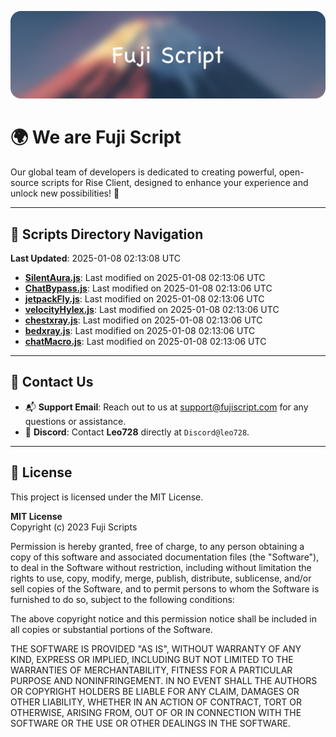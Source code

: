 ![Banner](.github/b.webp)

# 🌍 **We are Fuji Script**

Our global team of developers is dedicated to creating powerful, open-source scripts for Rise Client, designed to enhance your experience and unlock new possibilities! 🌟

---
<!-- SCRIPTS_NAVIGATION_START -->
## 📂 **Scripts Directory Navigation**

**Last Updated**: 2025-01-08 02:13:08 UTC

- **[SilentAura.js](scripts/SilentAura.js)**: Last modified on 2025-01-08 02:13:06 UTC
- **[ChatBypass.js](scripts/ChatBypass.js)**: Last modified on 2025-01-08 02:13:06 UTC
- **[jetpackFly.js](scripts/jetpackFly.js)**: Last modified on 2025-01-08 02:13:06 UTC
- **[velocityHylex.js](scripts/velocityHylex.js)**: Last modified on 2025-01-08 02:13:06 UTC
- **[chestxray.js](scripts/chestxray.js)**: Last modified on 2025-01-08 02:13:06 UTC
- **[bedxray.js](scripts/bedxray.js)**: Last modified on 2025-01-08 02:13:06 UTC
- **[chatMacro.js](scripts/chatMacro.js)**: Last modified on 2025-01-08 02:13:06 UTC

<!-- SCRIPTS_NAVIGATION_END -->

---

## 💬 **Contact Us**  
- 📬 **Support Email**: Reach out to us at [support@fujiscript.com](mailto:support@fujiscript.com) for any questions or assistance.  
- 💬 **Discord**: Contact **Leo728** directly at `Discord@leo728`.

---

## 📜 **License**

This project is licensed under the MIT License.  

**MIT License**  
Copyright (c) 2023 Fuji Scripts  

Permission is hereby granted, free of charge, to any person obtaining a copy of this software and associated documentation files (the "Software"), to deal in the Software without restriction, including without limitation the rights to use, copy, modify, merge, publish, distribute, sublicense, and/or sell copies of the Software, and to permit persons to whom the Software is furnished to do so, subject to the following conditions:  

The above copyright notice and this permission notice shall be included in all copies or substantial portions of the Software.  

THE SOFTWARE IS PROVIDED "AS IS", WITHOUT WARRANTY OF ANY KIND, EXPRESS OR IMPLIED, INCLUDING BUT NOT LIMITED TO THE WARRANTIES OF MERCHANTABILITY, FITNESS FOR A PARTICULAR PURPOSE AND NONINFRINGEMENT. IN NO EVENT SHALL THE AUTHORS OR COPYRIGHT HOLDERS BE LIABLE FOR ANY CLAIM, DAMAGES OR OTHER LIABILITY, WHETHER IN AN ACTION OF CONTRACT, TORT OR OTHERWISE, ARISING FROM, OUT OF OR IN CONNECTION WITH THE SOFTWARE OR THE USE OR OTHER DEALINGS IN THE SOFTWARE.  
